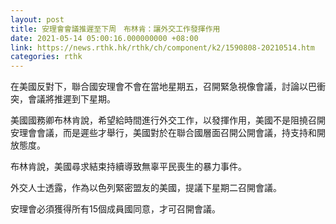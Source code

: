 ```yaml
---
layout: post
title: 安理會會議推遲至下周　布林肯：讓外交工作發揮作用
date: 2021-05-14 05:00:16.000000000 +08:00
link: https://news.rthk.hk/rthk/ch/component/k2/1590808-20210514.htm
categories: rthk
---
```


在美國反對下，聯合國安理會不會在當地星期五，召開緊急視像會議，討論以巴衝突，會議將推遲到下星期。

美國國務卿布林肯說，希望給時間進行外交工作，以發揮作用，美國不是阻撓召開安理會會議，而是遲些才舉行，美國對於在聯合國層面召開公開會議，持支持和開放態度。

布林肯說，美國尋求結束持續導致無辜平民喪生的暴力事件。

外交人士透露，作為以色列緊密盟友的美國，提議下星期二召開會議。

安理會必須獲得所有15個成員國同意，才可召開會議。
